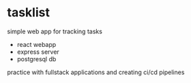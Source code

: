 # tasklist

simple web app for tracking tasks

- react webapp
- express server
- postgresql db

practice with fullstack applications and creating ci/cd pipelines
